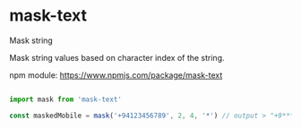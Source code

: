 # mask-text
Mask string

Mask string values based on character index of the string.

npm module: 
https://www.npmjs.com/package/mask-text

```javascript

import mask from 'mask-text'

const maskedMobile = mask('+94123456789', 2, 4, '*') // output > "+9***3456789"
```
